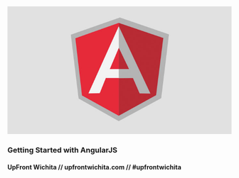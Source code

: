 ![AngularJS](img/angular_logo.jpg)
### Getting Started with AngularJS
#### UpFront Wichita // upfrontwichita.com // #upfrontwichita
